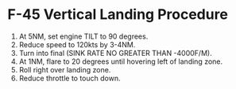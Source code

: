 # F-45 Vertical Landing Procedure

1. At 5NM, set engine TILT to 90 degrees.
2. Reduce speed to 120kts by 3-4NM.
3. Turn into final (SINK RATE NO GREATER THAN -4000F/M).
4. At 1NM, flare to 20 degrees until hovering left of landing zone.
5. Roll right over landing zone.
6. Reduce throttle to touch down.

<br>
